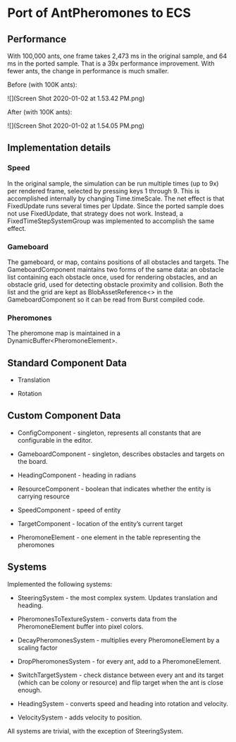 Port of AntPheromones to ECS
============================

Performance
-----------

With 100,000 ants, one frame takes 2,473 ms in the original sample, and 64 ms in
the ported sample. That is a 39x performance improvement. With fewer ants, the
change in performance is much smaller.

Before (with 100K ants):

![](Screen Shot 2020-01-02 at 1.53.42 PM.png)

After (with 100K ants):

![](Screen Shot 2020-01-02 at 1.54.05 PM.png)

Implementation details
----------------------

### Speed

In the original sample, the simulation can be run multiple times (up to 9x) per
rendered frame, selected by pressing keys 1 through 9. This is accomplished
internally by changing Time.timeScale. The net effect is that FixedUpdate runs
several times per Update. Since the ported sample does not use FixedUpdate, that
strategy does not work. Instead, a FixedTimeStepSystemGroup was implemented to
accomplish the same effect.

### Gameboard

The gameboard, or map, contains positions of all obstacles and targets. The
GameboardComponent maintains two forms of the same data: an obstacle list
containing each obstacle once, used for rendering obstacles, and an obstacle
grid, used for detecting obstacle proximity and collision. Both the list and the
grid are kept as BlobAssetReference\<\> in the GameboardComponent so it can be
read from Burst compiled code.

### Pheromones

The pheromone map is maintained in a DynamicBuffer\<PheromoneElement\>.

Standard Component Data
-----------------------

-   Translation

-   Rotation

Custom Component Data
---------------------

-   ConfigComponent - singleton, represents all constants that are configurable
    in the editor.

-   GameboardComponent - singleton, describes obstacles and targets on the
    board.

-   HeadingComponent - heading in radians

-   ResourceComponent - boolean that indicates whether the entity is carrying
    resource

-   SpeedComponent - speed of entity

-   TargetComponent - location of the entity’s current target

-   PheromoneElement - one element in the table representing the pheromones

Systems
-------

Implemented the following systems:

-   SteeringSystem - the most complex system. Updates translation and heading.

-   PheromonesToTextureSystem - converts data from the PheromoneElement buffer
    into pixel colors.

-   DecayPheromonesSystem - multiplies every PheromoneElement by a scaling
    factor

-   DropPheromonesSystem - for every ant, add to a PheromoneElement.

-   SwitchTargetSystem - check distance between every ant and its target (which
    can be colony or resource) and flip target when the ant is close enough.

-   HeadingSystem - converts speed and heading into rotation and velocity.

-   VelocitySystem - adds velocity to position.

All systems are trivial, with the exception of SteeringSystem.

 

 

 

 

 

 

 

 
